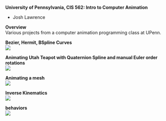 **University of Pennsylvania, CIS 562: Intro to Computer Animation**

* Josh Lawrence

**Overview**<br />
Various projects from a computer animation programming class at UPenn. 

**Bezier, Hermit, BSpline Curves**<br />
![](img/curves.gif)

**Animating Utah Teapot with Quaternion Spline and manual Euler order rotations**<br />
![](img/quatEuler.gif)

**Animating a mesh**<br />
![](img/binding.gif)

**Inverse Kinematics**<br />
![](img/IK.gif)

**behaviors**<br />
![](img/behaviors.gif)
